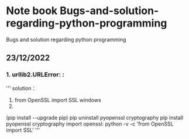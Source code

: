 # Note book Bugs-and-solution-regarding-python-programming
Bugs and solution regarding python programming
## 23/12/2022
### 1. urllib2.URLError: <urlopen error unknown url type: https>:
'''
solution：
1. from OpenSSL import SSL windows
2. 
(pip install --upgrade pip)
pip uninstall pyopenssl cryptography
pip install pyopenssl cryptography
import openssl:
python -v -c 'from OpenSSL import SSL'
'''
 

